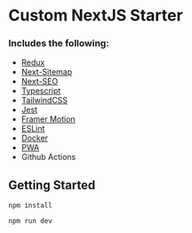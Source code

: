 # Custom NextJS Starter

### Includes the following:

- [Redux](https://github.com/vercel/next.js/tree/canary/examples/with-redux)
- [Next-Sitemap](https://github.com/vercel/next.js/tree/canary/examples/with-next-sitemap)
- [Next-SEO](https://github.com/vercel/next.js/tree/canary/examples/with-next-seo)
- [Typescript](https://github.com/vercel/next.js/tree/canary/examples/with-typescript)
- [TailwindCSS](https://github.com/vercel/next.js/tree/canary/examples/with-tailwindcss)
- [Jest](https://github.com/vercel/next.js/tree/canary/examples/with-jest)
- [Framer Motion](https://github.com/vercel/next.js/tree/canary/examples/with-framer-motion)
- [ESLint](https://github.com/vercel/next.js/tree/canary/examples/with-eslint)
- [Docker](https://github.com/vercel/next.js/tree/canary/examples/with-docker)
- [PWA](https://github.com/vercel/next.js/tree/canary/examples/progressive-web-app)
- Github Actions

## Getting Started

`npm install`

`npm run dev`
